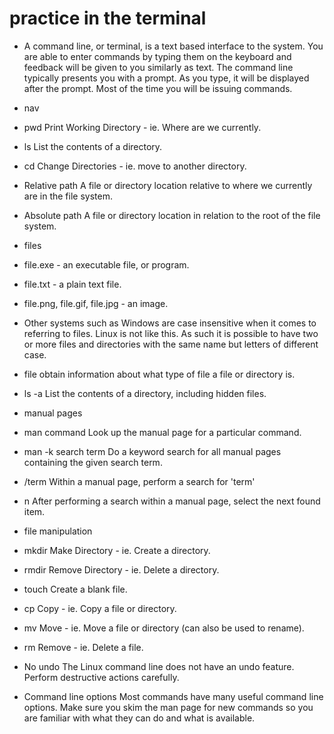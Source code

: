 # practice in the terminal

- A command line, or terminal, is a text based interface to the system. You are able to enter commands by typing them on the keyboard and feedback will be given to you similarly as text. The command line typically presents you with a prompt. As you type, it will be displayed after the prompt. Most of the time you will be issuing commands.

- nav

- pwd Print Working Directory - ie. Where are we currently.
- ls List the contents of a directory.
- cd Change Directories - ie. move to another directory.
- Relative path A file or directory location relative to where we currently are in the file system.
- Absolute path A file or directory location in relation to the root of the file system.

- files

- file.exe - an executable file, or program.
- file.txt - a plain text file.
- file.png, file.gif, file.jpg - an image.
- Other systems such as Windows are case insensitive when it comes to referring to files. Linux is not like this. As such it is possible to have two or more files and directories with the same name but letters of different case.
- file obtain information about what type of file a file or directory is.
- ls -a List the contents of a directory, including hidden files.

- manual pages

- man command Look up the manual page for a particular command.
- man -k search term Do a keyword search for all manual pages containing the given search term.
- /term Within a manual page, perform a search for 'term'
- n After performing a search within a manual page, select the next found item.

- file manipulation

- mkdir Make Directory - ie. Create a directory.
- rmdir Remove Directory - ie. Delete a directory.
- touch Create a blank file.
- cp Copy - ie. Copy a file or directory.
- mv Move - ie. Move a file or directory (can also be used to rename).
- rm Remove - ie. Delete a file.
- No undo The Linux command line does not have an undo feature. Perform destructive actions carefully.
- Command line options Most commands have many useful command line options. Make sure you skim the man page for new commands so you are familiar with what they can do and what is available.
